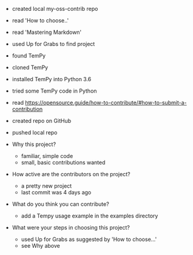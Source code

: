 - created local my-oss-contrib repo
- read 'How to choose..'
- read 'Mastering Markdown'
- used Up for Grabs to find project
- found TemPy
- cloned TemPy
- installed TemPy into Python 3.6
- tried some TemPy code in Python
- read https://opensource.guide/how-to-contribute/#how-to-submit-a-contribution 
- created repo on GitHub
- pushed local repo

- Why this project?
    - familiar, simple code
    - small, basic contributions wanted
- How active are the contributors on the project?
    - a pretty new project
    - last commit was 4 days ago
- What do you think you can contribute?
    - add a Tempy usage example in the examples directory
- What were your steps in choosing this project?
    - used Up for Grabs as suggested by 'How to choose...'
    - see Why above

